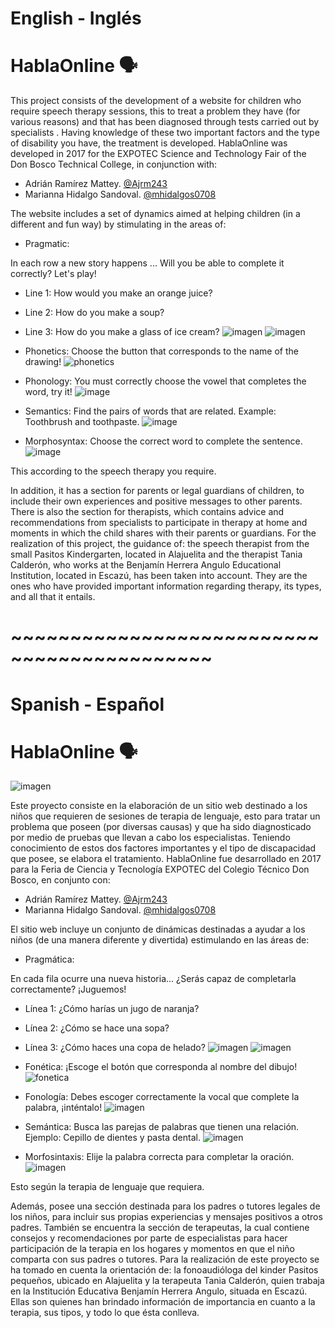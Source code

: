 # English - Inglés
# HablaOnline 🗣️

This project consists of the development of a website for children who require speech therapy sessions, this to treat a problem they have (for various reasons) and that has been diagnosed through tests carried out by specialists . Having knowledge of these two important factors and the type of disability you have, the treatment is developed.
HablaOnline was developed in 2017 for the EXPOTEC Science and Technology Fair of the Don Bosco Technical College, in conjunction with:
* Adrián Ramírez Mattey. [@Ajrm243](https://github.com/Ajrm243)
* Marianna Hidalgo Sandoval. [@mhidalgos0708](https://github.com/mhidalgos0708)

The website includes a set of dynamics aimed at helping children (in a different and fun way) by stimulating in the areas of:
* Pragmatic:

In each row a new story happens ... Will you be able to complete it correctly? Let's play!
* Line 1: How would you make an orange juice?
* Line 2: How do you make a soup?
* Line 3: How do you make a glass of ice cream?
![imagen](https://user-images.githubusercontent.com/64928283/148016610-3de7f260-9eea-4d5a-b1d6-849822814ce4.png)
![imagen](https://user-images.githubusercontent.com/64928283/148016632-1f5eb20f-dcc1-495a-8481-8e64fc05492f.png)

* Phonetics:
Choose the button that corresponds to the name of the drawing!
![phonetics](https://user-images.githubusercontent.com/64928283/148017654-07a9745b-f541-4534-86f8-846ee0e4f9a1.jpg) 

* Phonology:
You must correctly choose the vowel that completes the word, try it!
![image](https://user-images.githubusercontent.com/64928283/148018426-67801c89-27be-43d5-a791-bc8304b3e5c7.png)

* Semantics:
Find the pairs of words that are related. Example: Toothbrush and toothpaste.
![image](https://user-images.githubusercontent.com/64928283/148018603-17386af4-e70c-4880-bba8-1910c378df5c.png)

* Morphosyntax:
Choose the correct word to complete the sentence.
![image](https://user-images.githubusercontent.com/64928283/148018656-36b52935-07c0-42c4-9c5e-f169dc465ba0.png)

This according to the speech therapy you require.

In addition, it has a section for parents or legal guardians of children, to include their own experiences and positive messages to other parents. There is also the section for therapists, which contains advice and recommendations from specialists to participate in therapy at home and moments in which the child shares with their parents or guardians.
For the realization of this project, the guidance of: the speech therapist from the small Pasitos Kindergarten, located in Alajuelita and the therapist Tania Calderón, who works at the Benjamín Herrera Angulo Educational Institution, located in Escazú, has been taken into account. They are the ones who have provided important information regarding therapy, its types, and all that it entails. 

# ~~~~~~~~~~~~~~~~~~~~~~~~~~~~~~~~~~~~~~~~~~~


# Spanish - Español 
# HablaOnline 🗣️

![imagen](https://user-images.githubusercontent.com/64928283/148016949-97e0d33d-254d-48ff-a8ba-0c4e33f7517b.png)

Este proyecto consiste en la elaboración de un sitio web destinado a los niños que requieren de sesiones de terapia de lenguaje, esto para tratar un problema que poseen (por diversas causas) y que ha sido diagnosticado por medio de pruebas que llevan a cabo los especialistas. Teniendo conocimiento de estos dos factores importantes y el tipo de discapacidad que posee, se elabora el tratamiento. 
HablaOnline fue desarrollado en 2017 para la Feria de Ciencia y Tecnología EXPOTEC del Colegio Técnico Don Bosco, en conjunto con:
* Adrián Ramírez Mattey. [@Ajrm243](https://github.com/Ajrm243)
* Marianna Hidalgo Sandoval. [@mhidalgos0708](https://github.com/mhidalgos0708)

El sitio web incluye un conjunto de dinámicas destinadas a ayudar a los niños (de una manera diferente y divertida) estimulando en las áreas de:
* Pragmática:

En cada fila ocurre una nueva historia... ¿Serás capaz de completarla correctamente? ¡Juguemos!     
* Línea 1: ¿Cómo harías un jugo de naranja?
* Línea 2: ¿Cómo se hace una sopa?
* Línea 3: ¿Cómo haces una copa de helado?
![imagen](https://user-images.githubusercontent.com/64928283/148016610-3de7f260-9eea-4d5a-b1d6-849822814ce4.png)
![imagen](https://user-images.githubusercontent.com/64928283/148016632-1f5eb20f-dcc1-495a-8481-8e64fc05492f.png)

* Fonética:
¡Escoge el botón que corresponda al nombre del dibujo!
![fonetica](https://user-images.githubusercontent.com/64928283/148017654-07a9745b-f541-4534-86f8-846ee0e4f9a1.jpg)

* Fonología:
Debes escoger correctamente la vocal que complete la palabra, ¡inténtalo!
![imagen](https://user-images.githubusercontent.com/64928283/148018426-67801c89-27be-43d5-a791-bc8304b3e5c7.png)

* Semántica:
Busca las parejas de palabras que tienen una relación. Ejemplo: Cepillo de dientes y pasta dental.
![imagen](https://user-images.githubusercontent.com/64928283/148018603-17386af4-e70c-4880-bba8-1910c378df5c.png)

* Morfosintaxis: 
Elije la palabra correcta para completar la oración.
![imagen](https://user-images.githubusercontent.com/64928283/148018656-36b52935-07c0-42c4-9c5e-f169dc465ba0.png)

Esto según la terapia de lenguaje que requiera. 

Además, posee una sección destinada para los padres o tutores legales de los niños, para incluir sus propias experiencias y mensajes positivos a otros padres. También se encuentra la sección de terapeutas, la cual contiene consejos y recomendaciones por parte de especialistas para hacer participación de la terapia en los hogares y momentos en que el niño comparta con sus padres o tutores.
Para la realización de este proyecto se ha tomado en cuenta la orientación de: la fonoaudióloga del kinder Pasitos pequeños, ubicado en Alajuelita y la terapeuta Tania Calderón, quien trabaja en la Institución Educativa Benjamín Herrera Angulo, situada en Escazú. Ellas son quienes han brindado información de importancia en cuanto a la terapia, sus tipos, y todo lo que ésta conlleva.
